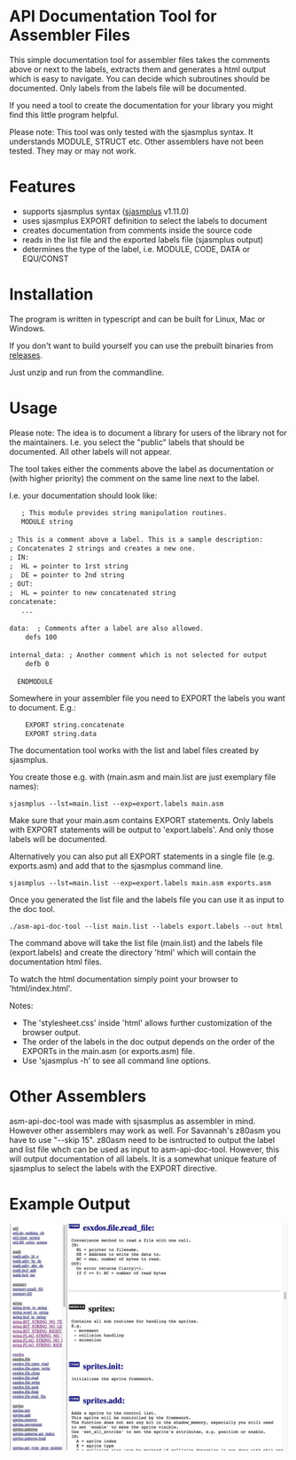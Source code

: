# API Documentation Tool for Assembler Files

This simple documentation tool for assembler files takes the comments above or next to the labels, extracts them and generates a html output which is easy to navigate.
You can decide which subroutines should be documented. Only labels from the labels file will be documented.

If you need a tool to create the documentation for your library you might find this little program helpful.

Please note: This tool was only tested with the sjasmplus syntax. It understands MODULE, STRUCT etc. Other assemblers have not been tested. They may or may not work.


# Features

- supports sjasmplus syntax ([sjasmplus](https://github.com/z00m128/sjasmplus) v1.11.0)
- uses sjasmplus EXPORT definition to select the labels to document
- creates documentation from comments inside the source code
- reads in the list file and the exported labels file (sjasmplus output)
- determines the type of the label, i.e. MODULE, CODE, DATA or EQU/CONST


# Installation

The program is written in typescript and can be built for Linux, Mac or Windows.

If you don't want to build yourself you can use the prebuilt binaries from [releases](../../releases).

Just unzip and run from the commandline.


# Usage

Please note:
The idea is to document a library for users of the library not for the maintainers.
I.e. you select the "public" labels that should be documented. All other labels will not appear.

The tool takes either the comments above the label as documentation or (with higher priority) the comment on the same line next to the label.

I.e. your documentation should look like:

~~~
   ; This module provides string manipulation routines.
   MODULE string

; This is a comment above a label. This is a sample description:
; Concatenates 2 strings and creates a new one.
; IN:
;  HL = pointer to 1rst string
;  DE = pointer to 2nd string
; OUT:
;  HL = pointer to new concatenated string
concatenate:
   ...

data:  ; Comments after a label are also allowed.
    defs 100

internal_data: ; Another comment which is not selected for output
    defb 0

  ENDMODULE 
~~~


Somewhere in your assembler file you need to EXPORT the labels you want to document.
E.g.:

~~~
    EXPORT string.concatenate
    EXPORT string.data
~~~



The documentation tool works with the list and label files created by sjasmplus.

You create those e.g. with (main.asm and main.list are just exemplary file names):

~~~
sjasmplus --lst=main.list --exp=export.labels main.asm
~~~

Make sure that your main.asm contains EXPORT statements.
Only labels with EXPORT statements will be output to 'export.labels'. And only those labels will be documented.

Alternatively you can also put all EXPORT statements in a single file (e.g. exports.asm) and add that to the sjasmplus command line.

~~~
sjasmplus --lst=main.list --exp=export.labels main.asm exports.asm
~~~

Once you generated the list file and the labels file you can use it as input to the doc tool.

~~~
./asm-api-doc-tool --list main.list --labels export.labels --out html
~~~

The command above will take the list file (main.list) and the labels file (export.labels) and create the directory 'html' which will contain the documentation html files.

To watch the html documentation simply point your browser to 'html/index.html'.

Notes:

- The 'stylesheet.css' inside 'html' allows further customization of the browser output.
- The order of the labels in the doc output depends on the order of the EXPORTs in the main.asm (or exports.asm) file.
- Use 'sjasmplus -h' to see all command line options.


# Other Assemblers

asm-api-doc-tool was made with sjsasmplus as assembler in mind. However other assemblers may work as well.
For Savannah's z80asm you have to use "--skip 15". z80asm need to be isntructed to output the label and list file whch can be used as input to asm-api-doc-tool.
However, this will output documentation of all labels. It is a somewhat unique feature of sjasmplus to select the labels with the EXPORT directive.


# Example Output

![](assets/screenshot1.jpg "Example output")


